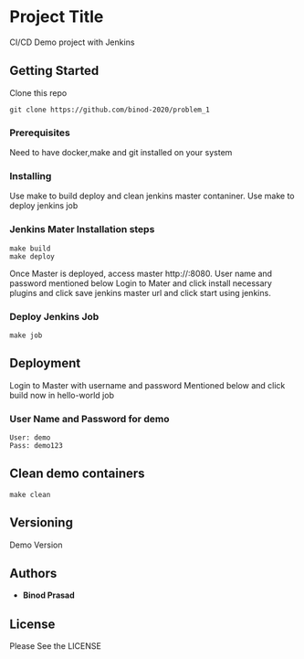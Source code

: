 # Project Title

CI/CD Demo project with Jenkins

## Getting Started

Clone this repo

```
git clone https://github.com/binod-2020/problem_1
``` 

### Prerequisites

Need to have docker,make and git installed on your system

### Installing

Use make to build deploy and clean jenkins master contaniner. 
Use make to deploy jenkins job

### Jenkins Mater Installation steps

```
make build
make deploy
```

Once Master is deployed, access master http://<host>:8080. User name and password mentioned below
Login to Mater and click install necessary plugins and click save jenkins master url and click start using jenkins.

### Deploy Jenkins Job

```
make job
```

## Deployment

Login to Master with username and password Mentioned below and click build now in hello-world job

### User Name and Password for demo

```
User: demo
Pass: demo123
```

## Clean demo containers

```
make clean
```

## Versioning

Demo Version 

## Authors

* **Binod Prasad**

## License

Please See the LICENSE
